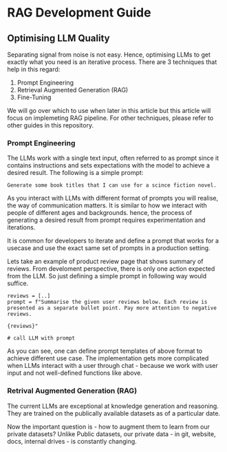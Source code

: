 # RAG Development Guide

## Optimising LLM Quality 
Separating signal from noise is not easy. Hence, optimising LLMs to get exactly what you need is an iterative process. There are 3 techniques that help in this regard:
1. Prompt Engineering
2. Retrieval Augmented Generation (RAG)
3. Fine-Tuning

We will go over which to use when later in this article but this article will focus on implemeting RAG pipeline. For other techniques, please refer to other guides in this repository. 

### Prompt Engineering
The LLMs work with a single text input, often referred to as prompt since it contains instructions and sets expectations with the model to achieve a desired result.  The following is a simple prompt:

```
Generate some book titles that I can use for a scince fiction novel. 
```

As you interact with LLMs with different format of prompts you will realise, the way of communication matters. It is similar to how we interact with people of different ages and backgrounds.  hence, the process of generating a desired result from prompt requires experimentation and iterations.

It is common for developers to iterate and define a prompt that works for a usecase and use the exact same set of prompts in a production setting. 

Lets take an example of product review page that shows summary of reviews.  From develoment perspective, there is only one action expected from the LLM. So just defining a simple prompt in following way would suffice. 

```
reviews = [..] 
prompt = f"Summarise the given user reviews below. Each review is presented as a separate bullet point. Pay more attention to negative reviews. 

{reviews}"

# call LLM with prompt 
```

As you can see, one can define prompt templates of above format to achieve different use case. The implementation gets more complicated when LLMs interact with a user through chat - because we work with user input and not well-defined functions like above.  

### Retrival Augmented Generation (RAG)
The current LLMs are exceptional at knowledge generation and reasoning. They are trained on the publically available datasets as of a particular date. 

Now the important question is - how to augment them to learn from our private datasets?  Unlike Public datasets, our private data - in git, website, docs, internal drives - is constantly changing.  
